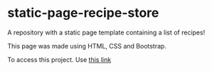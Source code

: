 # static-page-recipe-store
A repository with a static page template containing a list of recipes!

This page was made using HTML, CSS and Bootstrap.

To access this project. Use [this link](https://vnchub.github.io/pagina-fruits-and-berries/)
